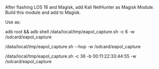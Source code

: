After flashing LOS 16 and Magisk, add Kali NetHunter as Magisk Module.
Build this module and add to Magisk.

Use as:

adb root && adb shell
/data/local/tmp/eapol_capture.sh -c 6 -w /sdcard/eapol_capture

/data/local/tmp/eapol_capture.sh --hop -w /sdcard/eapol_capture

/data/local/tmp/eapol_capture.sh -c 36 -b 00:11:22:33:44:55 -w /sdcard/eapol_capture

